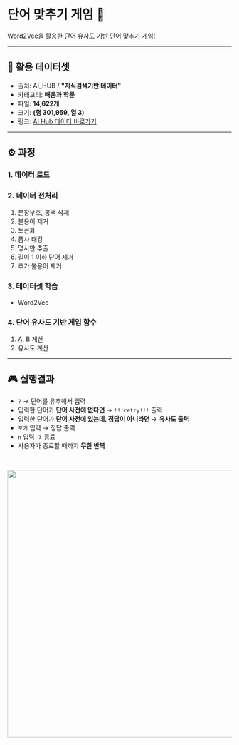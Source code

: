 # 단어 맞추기 게임 🧩
Word2Vec을 활용한 단어 유사도 기반 단어 맞추기 게임!

---

## 📂 활용 데이터셋
- 출처: AI_HUB / **"지식검색기반 데이터"**  
- 카테고리: **배움과 학문**  
- 파일: **14,622개**  
- 크기: **(행 301,959, 열 3)**  
- 링크: [AI Hub 데이터 바로가기](https://www.aihub.or.kr/aihubdata/data/view.do?pageIndex=5&currMenu=115&topMenu=100&srchOptnCnd=OPTNCND001&searchKeyword=&srchDetailCnd=DETAILCND001&srchOrder=ORDER001&srchPagePer=20&srchDataRealmCode=REALM002&aihubDataSe=data&dataSetSn=71304)

---

## ⚙️ 과정
### 1. 데이터 로드  
### 2. 데이터 전처리  
  1) 문장부호, 공백 삭제  
  2) 불용어 제거  
  3) 토큰화  
  4) 품사 태깅  
  5) 명사만 추출  
  6) 길이 1 이하 단어 제거  
  7) 추가 불용어 제거  
### 3. 데이터셋 학습  
  - Word2Vec  
### 4. 단어 유사도 기반 게임 함수  
  1) A, B 계산  
  2) 유사도 계산  

---

## 🎮 실행결과
- `?` → 단어를 유추해서 입력  
- 입력한 단어가 **단어 사전에 없다면** → `!!!retry!!!` 출력  
- 입력한 단어가 **단어 사전에 있는데, 정답이 아니라면** → **유사도 출력**  
- `포기` 입력 → 정답 출력  
- `n` 입력 → 종료  
- 사용자가 종료할 때까지 **무한 반복**  

<br>

<p align="center">
  <img width="600" src="https://github.com/user-attachments/assets/1353da29-ea60-4dd4-a08e-a7bd874f0289" />
</p>
